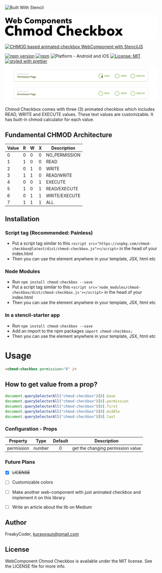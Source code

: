 ![Built With Stencil](https://img.shields.io/badge/-Built%20With%20Stencil-16161d.svg?logo=data%3Aimage%2Fsvg%2Bxml%3Bbase64%2CPD94bWwgdmVyc2lvbj0iMS4wIiBlbmNvZGluZz0idXRmLTgiPz4KPCEtLSBHZW5lcmF0b3I6IEFkb2JlIElsbHVzdHJhdG9yIDE5LjIuMSwgU1ZHIEV4cG9ydCBQbHVnLUluIC4gU1ZHIFZlcnNpb246IDYuMDAgQnVpbGQgMCkgIC0tPgo8c3ZnIHZlcnNpb249IjEuMSIgaWQ9IkxheWVyXzEiIHhtbG5zPSJodHRwOi8vd3d3LnczLm9yZy8yMDAwL3N2ZyIgeG1sbnM6eGxpbms9Imh0dHA6Ly93d3cudzMub3JnLzE5OTkveGxpbmsiIHg9IjBweCIgeT0iMHB4IgoJIHZpZXdCb3g9IjAgMCA1MTIgNTEyIiBzdHlsZT0iZW5hYmxlLWJhY2tncm91bmQ6bmV3IDAgMCA1MTIgNTEyOyIgeG1sOnNwYWNlPSJwcmVzZXJ2ZSI%2BCjxzdHlsZSB0eXBlPSJ0ZXh0L2NzcyI%2BCgkuc3Qwe2ZpbGw6I0ZGRkZGRjt9Cjwvc3R5bGU%2BCjxwYXRoIGNsYXNzPSJzdDAiIGQ9Ik00MjQuNywzNzMuOWMwLDM3LjYtNTUuMSw2OC42LTkyLjcsNjguNkgxODAuNGMtMzcuOSwwLTkyLjctMzAuNy05Mi43LTY4LjZ2LTMuNmgzMzYuOVYzNzMuOXoiLz4KPHBhdGggY2xhc3M9InN0MCIgZD0iTTQyNC43LDI5Mi4xSDE4MC40Yy0zNy42LDAtOTIuNy0zMS05Mi43LTY4LjZ2LTMuNkgzMzJjMzcuNiwwLDkyLjcsMzEsOTIuNyw2OC42VjI5Mi4xeiIvPgo8cGF0aCBjbGFzcz0ic3QwIiBkPSJNNDI0LjcsMTQxLjdIODcuN3YtMy42YzAtMzcuNiw1NC44LTY4LjYsOTIuNy02OC42SDMzMmMzNy45LDAsOTIuNywzMC43LDkyLjcsNjguNlYxNDEuN3oiLz4KPC9zdmc%2BCg%3D%3D&colorA=16161d&style=for-the-badge)


<img alt="WebComponent Chmod Checkbox" src="assets/logo.png" width="1050"/>


[![CHMOD based animated checkbox WebComponent with StencilJS](https://img.shields.io/badge/-CHMOD%20based%20animated%20checkbox%20WebComponent%20with%20StencilJS-lightgrey?style=for-the-badge)](https://github.com/WrathChaos/web-component-chmod-checkbox)


[![npm version](https://img.shields.io/npm/v/chmod-checkbox.svg?style=for-the-badge)](https://www.npmjs.com/package/chmod-checkbox)
[![npm](https://img.shields.io/npm/dt/chmod-checkbox.svg?style=for-the-badge)](https://www.npmjs.com/package/chmod-checkbox)
![Platform - Android and iOS](https://img.shields.io/badge/platform-Android%20%7C%20iOS-blue.svg?style=for-the-badge)
[![License: MIT](https://img.shields.io/badge/License-MIT-green.svg?style=for-the-badge)](https://opensource.org/licenses/MIT)
[![styled with prettier](https://img.shields.io/badge/styled_with-prettier-ff69b4.svg?style=for-the-badge)](https://github.com/prettier/prettier)




<p align="center">
  <img alt="WebComponent Chmod Checkbox" src="assets/Screenshots/example.gif" />
  <img alt="WebComponent Chmod Checkbox" src="assets/Screenshots/example.png" />
</p>


Chmod Checkbox comes with three (3) animated checkbox which includes READ, WRITE and EXECUTE values. These text values are customizable. It has built-in chmod calculator for each value. 


## Fundamental CHMOD Architecture


| Value | R   | W   | X   | Description   |
| ----- | --- | --- | --- | ------------- |
| 0     | 0   | 0   | 0   | NO_PERMISSION |
| 1     | 1   | 0   | 0   | READ          |
| 2     | 0   | 1   | 0   | WRITE         |
| 3     | 1   | 1   | 0   | READ/WRITE    |
| 4     | 0   | 0   | 1   | EXECUTE       |
| 5     | 1   | 0   | 1   | READ/EXECUTE  |
| 6     | 0   | 1   | 1   | WRITE/EXECUTE |
| 7     | 1   | 1   | 1   | ALL           |


## Installation

### Script tag (Recommended: Painless)
- Put a script tag similar to this `<script src="https://unpkg.com/chmod-checkbox@latest/dist/chmod-checkbox.js"></script>` in the head of your index.html
- Then you can use the element anywhere in your template, JSX, html etc

### Node Modules
- Run `npm install chmod-checkbox --save`
- Put a script tag similar to this `<script src='node_modules/chmod-checkbox/dist/chmod-checkbox.js'></script>` in the head of your index.html
- Then you can use the element anywhere in your template, JSX, html etc

### In a stencil-starter app
- Run `npm install chmod-checkbox --save`
- Add an import to the npm packages `import chmod-checkbox;`
- Then you can use the element anywhere in your template, JSX, html etc

# Usage

```html
<chmod-checkbox permission="0" />
```

## How to get value from a prop?

```javascript
document.querySelectorAll("chmod-checkbox")[0].base
document.querySelectorAll("chmod-checkbox")[0].permission
document.querySelectorAll("chmod-checkbox")[0].first
document.querySelectorAll("chmod-checkbox")[0].middle
document.querySelectorAll("chmod-checkbox")[0].last

```

### Configuration - Props


| Property   |  Type  | Default | Description                       |
| ---------- | :----: | :-----: | --------------------------------- |
| permission | number |    0    | get the changing permission value |


### Future Plans

- [x] ~~LICENSE~~
- [ ] Customizable colors
- [ ] Make another web-component with just animated checkbox and implement it on this library
- [ ] Write an article about the lib on Medium


## Author

FreakyCoder, kurayogun@gmail.com

## License

WebComponent Chmod Checkbox is available under the MIT license. See the LICENSE file for more info.

